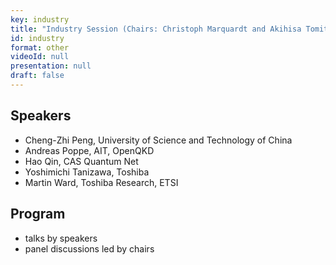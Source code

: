 ```yaml
---
key: industry
title: "Industry Session (Chairs: Christoph Marquardt and Akihisa Tomita)"
id: industry
format: other
videoId: null
presentation: null
draft: false
---
```


## Speakers
- Cheng-Zhi Peng, University of Science and Technology of China
- Andreas Poppe, AIT, OpenQKD
- Hao Qin, CAS Quantum Net
- Yoshimichi Tanizawa, Toshiba
- Martin Ward, Toshiba Research, ETSI

## Program
- talks by speakers
- panel discussions led by chairs
